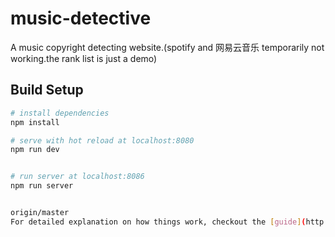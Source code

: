 # music-detective

A music copyright detecting website.(spotify and 网易云音乐 temporarily not working.the rank list is just a demo)

## Build Setup

``` bash
# install dependencies
npm install

# serve with hot reload at localhost:8080
npm run dev


# run server at localhost:8086
npm run server


origin/master
For detailed explanation on how things work, checkout the [guide](http://vuejs-templates.github.io/webpack/) and [docs for vue-loader](http://vuejs.github.io/vue-loader).


